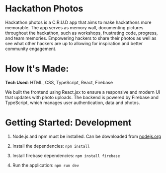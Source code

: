 # Hackathon Photos

Hackathon photos is a C.R.U.D app that aims to make hackathons more memorable. The app serves as memory wall, documenting pictures throughout the hackathon, such as workshops, frustrating code, progress, and team memories. Empowering hackers to share their photos as well as see what other hackers are up to allowing for inspiration and better community engagement.

# How It's Made:
**Tech Used**: HTML, CSS, TypeScript, React, Firebase

We built the frontend using React.jsx to ensure a responsive and modern UI that updates with photo uploads. The backend is powered by Firebase and TypeScript, which manages user authentication, data and photos.

# Getting Started: Development
1. Node.js and npm must be installed. Can be downloaded from [nodejs.org](www.nodejs.org)

2. Install the dependencies: 
`npm install`

3. Install firebase dependencies: 
`npm install firebase`

4. Run the application: 
`npm run dev`



